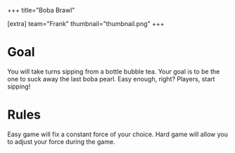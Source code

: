 +++
title="Boba Brawl"

[extra]
team="Frank"
thumbnail="thumbnail.png"
+++

# Goal

You will take turns sipping from a bottle bubble tea. Your goal is to be the one to suck away the last boba pearl. 
Easy enough, right?
Players, start sipping! 

# Rules
Easy game will fix a constant force of your choice. Hard game will allow you to adjust your force during the game.